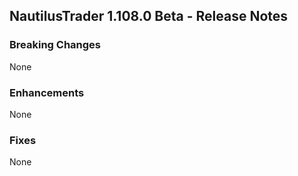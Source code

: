 ## NautilusTrader 1.108.0 Beta - Release Notes



### Breaking Changes
None

### Enhancements
None

### Fixes
None
